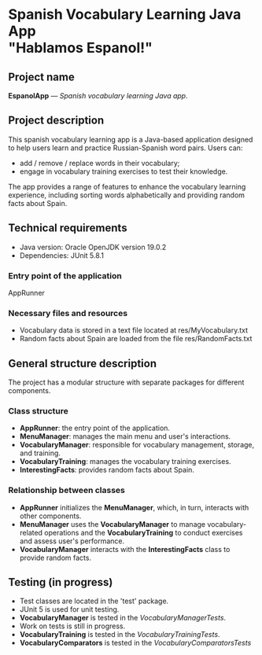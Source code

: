 # Spanish Vocabulary Learning Java App <br/> "Hablamos Espanol!"

## Project name
**EspanolApp** &mdash; *Spanish vocabulary learning Java app*.

## Project description
This spanish vocabulary learning app is a Java-based application designed to help users learn and practice 
Russian-Spanish word pairs. Users can:
- add / remove / replace words in their vocabulary;
- engage in vocabulary training exercises to test their knowledge. 

The app provides a range of features to enhance the vocabulary learning experience, including 
sorting words alphabetically and providing random facts about Spain.

## Technical requirements
- Java version: Oracle OpenJDK version 19.0.2
- Dependencies: JUnit 5.8.1

### Entry point of the application
AppRunner

### Necessary files and resources
- Vocabulary data is stored in a text file located at res/MyVocabulary.txt
- Random facts about Spain are loaded from the file res/RandomFacts.txt

## General structure description
The project has a modular structure with separate packages for different components.

### Class structure
- **AppRunner**: the entry point of the application.
- **MenuManager**: manages the main menu and user's interactions.
- **VocabularyManager**: responsible for vocabulary management, storage, and training.
- **VocabularyTraining**: manages the vocabulary training exercises.
- **InterestingFacts**: provides random facts about Spain.

### Relationship between classes
- **AppRunner** initializes the **MenuManager**, which, in turn, interacts with other components.
- **MenuManager** uses the **VocabularyManager** to manage vocabulary-related operations and the 
**VocabularyTraining** to conduct exercises and assess user's performance.
- **VocabularyManager** interacts with the **InterestingFacts** class to provide random facts.

## Testing (in progress)
- Test classes are located in the 'test' package. 
- JUnit 5 is used for unit testing. 
- **VocabularyManager** is tested in the *VocabularyManagerTests*.
- Work on tests is still in progress.
- **VocabularyTraining** is tested in the *VocabularyTrainingTests*.
- **VocabularyComparators** is tested in the *VocabularyComparatorsTests*





